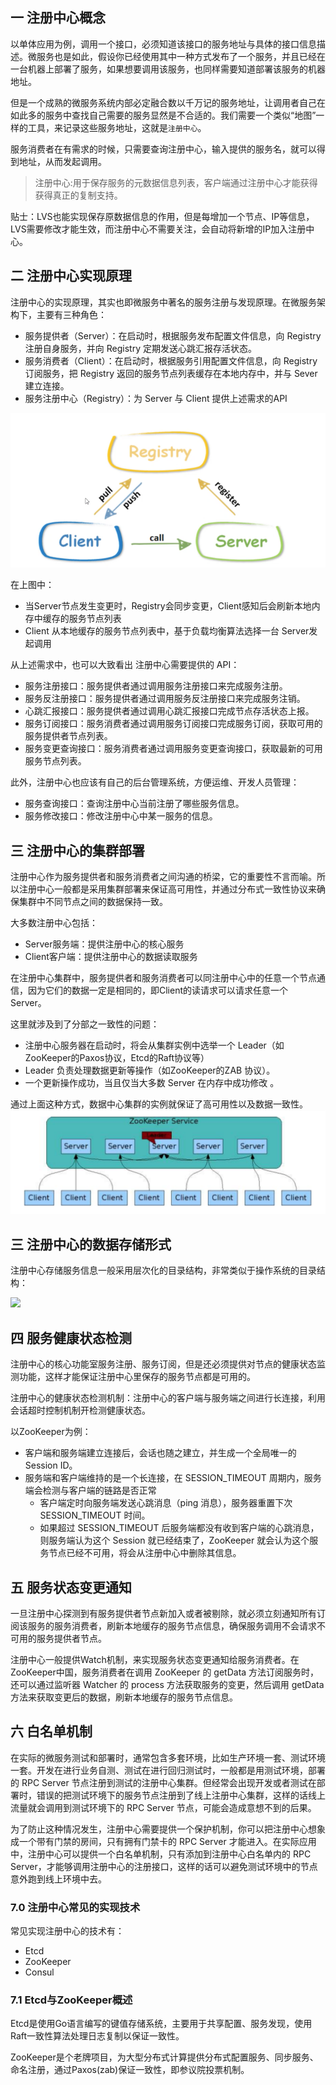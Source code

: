 ## 一 注册中心概念

以单体应用为例，调用一个接口，必须知道该接口的服务地址与具体的接口信息描述。微服务也是如此，假设你已经使用其中一种方式发布了一个服务，并且已经在一台机器上部署了服务，如果想要调用该服务，也同样需要知道部署该服务的机器地址。  

但是一个成熟的微服务系统内部必定融合数以千万记的服务地址，让调用者自己在如此多的服务中查找自己需要的服务显然是不合适的。我们需要一个类似“地图”一样的工具，来记录这些服务地址，这就是`注册中心`。  

服务消费者在有需求的时候，只需要查询注册中心，输入提供的服务名，就可以得到地址，从而发起调用。  

> 注册中心:用于保存服务的元数据信息列表，客户端通过注册中心才能获得获得真正的复制支持。  

贴士：LVS也能实现保存原数据信息的作用，但是每增加一个节点、IP等信息，LVS需要修改才能生效，而注册中心不需要关注，会自动将新增的IP加入注册中心。  


## 二 注册中心实现原理  

注册中心的实现原理，其实也即微服务中著名的服务注册与发现原理。在微服务架构下，主要有三种角色：
- 服务提供者（Server）：在启动时，根据服务发布配置文件信息，向 Registry 注册自身服务，并向 Registry 定期发送心跳汇报存活状态。
- 服务消费者（Client）：在启动时，根据服务引用配置文件信息，向 Registry 订阅服务，把 Registry 返回的服务节点列表缓存在本地内存中，并与 Sever 建立连接。
- 服务注册中心（Registry）：为 Server 与 Client 提供上述需求的API

![](../images/arch/03-01.png)  

在上图中：
- 当Server节点发生变更时，Registry会同步变更，Client感知后会刷新本地内存中缓存的服务节点列表
- Client 从本地缓存的服务节点列表中，基于负载均衡算法选择一台 Server发起调用

从上述需求中，也可以大致看出 注册中心需要提供的 API：
- 服务注册接口：服务提供者通过调用服务注册接口来完成服务注册。
- 服务反注册接口：服务提供者通过调用服务反注册接口来完成服务注销。
- 心跳汇报接口：服务提供者通过调用心跳汇报接口完成节点存活状态上报。
- 服务订阅接口：服务消费者通过调用服务订阅接口完成服务订阅，获取可用的服务提供者节点列表。
- 服务变更查询接口：服务消费者通过调用服务变更查询接口，获取最新的可用服务节点列表。

此外，注册中心也应该有自己的后台管理系统，方便运维、开发人员管理：
- 服务查询接口：查询注册中心当前注册了哪些服务信息。
- 服务修改接口：修改注册中心中某一服务的信息。

## 三 注册中心的集群部署

注册中心作为服务提供者和服务消费者之间沟通的桥梁，它的重要性不言而喻。所以注册中心一般都是采用集群部署来保证高可用性，并通过分布式一致性协议来确保集群中不同节点之间的数据保持一致。  
  
大多数注册中心包括：
- Server服务端：提供注册中心的核心服务
- Client客户端：提供注册中心的数据读取服务

在注册中心集群中，服务提供者和服务消费者可以同注册中心中的任意一个节点通信，因为它们的数据一定是相同的，即Client的读请求可以请求任意一个 Server。

这里就涉及到了分部之一致性的问题：
- 注册中心服务器在启动时，将会从集群实例中选举一个 Leader（如ZooKeeper的Paxos协议，Etcd的Raft协议等）
- Leader 负责处理数据更新等操作（如ZooKeeper的ZAB 协议）。
- 一个更新操作成功，当且仅当大多数 Server 在内存中成功修改 。

通过上面这种方式，数据中心集群的实例就保证了高可用性以及数据一致性。    
![](../images/arch/02-112.png)

## 三 注册中心的数据存储形式

注册中心存储服务信息一般采用层次化的目录结构，非常类似于操作系统的目录结构：  

![](../images/arch/02-113.png)  

## 四 服务健康状态检测

注册中心的核心功能室服务注册、服务订阅，但是还必须提供对节点的健康状态监测功能，这样才能保证注册中心里保存的服务节点都是可用的。  

注册中心的健康状态检测机制：注册中心的客户端与服务端之间进行长连接，利用会话超时控制机制开检测健康状态。  

以ZooKeeper为例：
- 客户端和服务端建立连接后，会话也随之建立，并生成一个全局唯一的 Session ID。
- 服务端和客户端维持的是一个长连接，在 SESSION_TIMEOUT 周期内，服务端会检测与客户端的链路是否正常
  - 客户端定时向服务端发送心跳消息（ping 消息），服务器重置下次 SESSION_TIMEOUT 时间。
  - 如果超过 SESSION_TIMEOUT 后服务端都没有收到客户端的心跳消息，则服务端认为这个 Session 就已经结束了，ZooKeeper 就会认为这个服务节点已经不可用，将会从注册中心中删除其信息。  

## 五 服务状态变更通知

一旦注册中心探测到有服务提供者节点新加入或者被剔除，就必须立刻通知所有订阅该服务的服务消费者，刷新本地缓存的服务节点信息，确保服务调用不会请求不可用的服务提供者节点。  

注册中心一般提供Watch机制，来实现服务状态变更通知给服务消费者。在ZooKeeper中国，服务消费者在调用 ZooKeeper 的 getData 方法订阅服务时，还可以通过监听器 Watcher 的 process 方法获取服务的变更，然后调用 getData 方法来获取变更后的数据，刷新本地缓存的服务节点信息。  

## 六 白名单机制

在实际的微服务测试和部署时，通常包含多套环境，比如生产环境一套、测试环境一套。开发在进行业务自测、测试在进行回归测试时，一般都是用测试环境，部署的 RPC Server 节点注册到测试的注册中心集群。但经常会出现开发或者测试在部署时，错误的把测试环境下的服务节点注册到了线上注册中心集群，这样的话线上流量就会调用到测试环境下的 RPC Server 节点，可能会造成意想不到的后果。   

为了防止这种情况发生，注册中心需要提供一个保护机制，你可以把注册中心想象成一个带有门禁的房间，只有拥有门禁卡的 RPC Server 才能进入。在实际应用中，注册中心可以提供一个白名单机制，只有添加到注册中心白名单内的 RPC Server，才能够调用注册中心的注册接口，这样的话可以避免测试环境中的节点意外跑到线上环境中去。  

### 7.0 注册中心常见的实现技术

常见实现注册中心的技术有：
- Etcd
- ZooKeeper
- Consul

### 7.1 Etcd与ZooKeeper概述

Etcd是使用Go语言编写的键值存储系统，主要用于共享配置、服务发现，使用Raft一致性算法处理日志复制以保证一致性。  

ZooKeeper是个老牌项目，为大型分布式计算提供分布式配置服务、同步服务、命名注册，通过Paxos(zab)保证一致性，即参议院投票机制。

